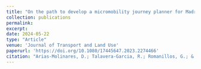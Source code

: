 ```yaml
---
title: "On the path to develop a micromobility journey planner for Madrid: A tool to estimate, visualize, and analyze cycling and other shared mobility services’ flow"
collection: publications
permalink:
excerpt:
date: 2024-05-22
type: "Article"
venue: 'Journal of Transport and Land Use'
paperurl: 'https://doi.org/10.1080/17445647.2023.2274466'
citation: "Arias-Molinares, D.; Talavera-Garcia, R.; Romanillos, G.; & Garcia-Palomares, J.C. (2024). On the path to develop a micromobility journey planner for Madrid: A tool to estimate, visualize, and analyze cycling and other shared mobility services’ flow. <i>Journal of Transport and Land Use, 17(1)</i>, 351-368."
---
```

